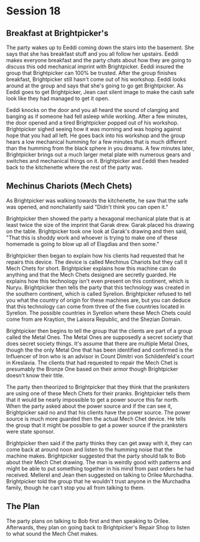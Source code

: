 # Session 18 #

## Breakfast at Brightpicker's ##

The party wakes up to Eeddi coming down the stairs into the basement. She says that she has breakfast stuff and you all follow her upstairs. Eeddi makes everyone breakfast and the party chats about how they are going to discuss this odd mechanical imprint with Brightpicker. Eeddi insured the group that Brightpicker can 100% be trusted. After the group finishes breakfast, Brightpicker still hasn't come out of his workshop. Eeddi looks around at the group and says that she's going to go get Brightpicker. As Eeddi goes to get Brightpicker, Jean cast silent image to make the cash safe look like they had managed to get it open.

Eeddi knocks on the door and you all heard the sound of clanging and banging as if someone had fell asleep while working. After a few minutes, the door opened and a tired Brightpicker popped out of his workshop. Brightpicker sighed seeing how it was morning and was hoping against hope that you had all left. He goes back into his workshop and the group hears a low mechanical humming for a few minutes that is much different than the humming from the black sphere in you dreams. A few minutes later, Brightpicker brings out a much larger metal plate with numerous gears and switches and mechanical things on it. Brightpicker and Eeddi then headed back to the kitchenette where the rest of the party was.

## Mechinus Chariots (Mech Chets) ##

As Brightpicker was walking towards the kitchenette, he saw that the safe was opened, and nonchalantly said "Didn't think you can open it." 

Brightpicker then showed the party a hexagonal mechanical plate that is at least twice the size of the imprint that Garak drew. Garak placed his drawing on the table. Brightpicker took one look at Garak's drawing and then said, "That this is shoddy work and whoever is trying to make one of these homemade is going to blow up all of Elagdias and then some."

Brightpicker then began to explain how his clients had requested that he repairs this device. The device is called Mechinus Chariots but they call it Mech Chets for short. Brightpicker explains how this machine can do anything and that the Mech Chets designed are secretly guarded. He explains how this technology isn't even present on this continent, which is Nuryu. Brightpicker then tells the party that this technology was created in the southern continent, which is called Syrelion. Brightpicker refused to tell you what the country of origin for these machines are, but you can deduce that this technology can come from three of the five countries located in Syrelion. The possible countries in Syrelion where these Mech Chets could come from are Kraytion, the Laisora Republic, and the Shezian Domain. 

Brightpicker then begins to tell the group that the clients are part of a group called the Metal Ones. The Metal Ones are supposedly a secret society that does secret society things. It's assume that there are multiple Metal Ones, though the the only Metal One that has been identified and confirmed is the Influencer of Iron who is an advisor in Count Dimitri von Schildenfeld's court in Kreslavia. The clients that had requested to repair the Mech Chet is presumably the Bronze One based on their armor though Brightpicker doesn't know their title.

The party then theorized to Brightpicker that they think that the pranksters are using one of these Mech Chets for their pranks. Brightpicker tells them that it would be nearly impossible to get a power source this far north. When the party asked about the power source and if the can see it, Brightpicker said no and that his clients have the power source. The power source is much more guarded then the actual Mech Chet device. He tells the group that it might be possible to get a power source if the pranksters were state sponsor. 

Brightpicker then said if the party thinks they can get away with it, they can come back at around noon and listen to the humming noise that the machine makes. Brightpicker suggested that the party should talk to Bob about their Mech Chet drawing. The man is weirdly good with patterns and might be able to put something together in his mind from past orders he had received. Mellerel and Jean then suggested on talking to Orilee Murchadha. Brightpicker told the group that he wouldn't trust anyone in the Murchadha family, though he can't stop you all from talking to them.    

## The Plan ##

The party plans on talking to Bob first and then speaking to Orilee. Afterwards, they plan on going back to Brightpicker's Repair Shop to listen to what sound the Mech Chet makes.
